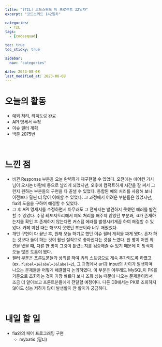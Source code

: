 ```yaml
---
title: "[TIL] 코드스쿼드 팀 프로젝트 32일차"
excerpt: "코드스쿼드 142일차"

categories:
  - TIL
tags:
  - [codesquad]

toc: true
toc_sticky: true

sidebar:
  nav: "categories"

date: 2023-08-08
last_modified_at: 2023-08-08
---
```


# 오늘의 활동

- 예외 처리, 리팩토링 완료
- API 명세서 수정
- 이슈 필터 계획
- 백준 2075번

<br>

# 느낀 점

- 바뀐 Response 부분을 오늘 완벽하게 재구현할 수 있었다. 오전에는 에어컨 기사님이 오시는 바람에 통으로 날리게 되었지만, 오후에 컴팩트하게 시간을 잘 써서 그런지 원하는 부분들의 구현을 다 끝낼 수 있었다. 통합된 예외 처리를 사용해 보니 이전보다 훨씬 더 많이 이해할 수 있었다. 그 과정에서 어려운 부분들은 있었지만, fia의 도움을 구하여 해결할 수 있었다.
- 그 후 API 명세서를 수정하면서 아무래도 그 전까지는 발견하지 못했던 에러를 발견할 수 있었다. 수정 레포지토리에서 예외 처리를 해주지 않았던 부분과, id가 존재하는지를 확인 후 존재하지 않는다면 커스텀 에러를 발생시키게끔 하여 해결할 수 있었다. 카페 미션 때는 해보지 못했던 부분이라 너무 재밌었다.
- 개인 구현이 다 끝난 후, 원래 오늘 하기로 했던 이슈 필터 계획을 짜게 됐다. 혼자 하는 것보다 둘이 하는 것이 훨씬 질적으로 좋아진다는 것을 느꼈다. 한 명이 어떤 의견을 냈을 때, 다른 한 명이 그것이 틀렸는지를 검증해줄 수 있기 때문에 이 방식이 오늘 많은 도움이 됐다.
- 필터 부분은 프론트분들과 상의를 하여 쿼리 스트링으로 계속 추가되도록 하였고(ex. `?label=1&label=3&label=2`), 그 과정에서 url과 input의 차이가 발생하며 나오는 문제들을 어떻게 해결할지 논의하였다. 이 부분은 아무래도 MySQL이 PK를 기준으로 조회하는 것이 가장 빠르다 보니 조회 성능 때문에 나오는 문제들이라서 조금 더 알아보고 프론트분들에게 전달할 예정이다. 다른 DB에서는 PK로 조회하지 않아도 성능 저하가 많이 발생할지 안 할지가 궁금하다.

<br>

# 내일 할 일

- fia와의 페어 프로그래밍 구현
    - mybatis (필터)
